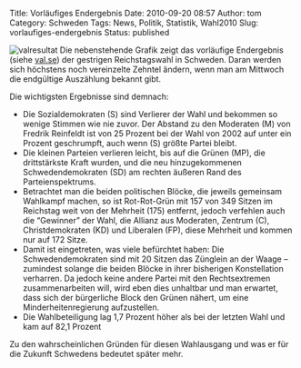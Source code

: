 Title: Vorläufiges Endergebnis
Date: 2010-09-20 08:57
Author: tom
Category: Schweden
Tags: News, Politik, Statistik, Wahl2010
Slug: vorlaufiges-endergebnis
Status: published

![valresultat](/pic/valresultat.png) Die nebenstehende Grafik
zeigt das vorläufige Endergebnis (siehe [val.se](http://www.val.se)) der
gestrigen Reichstagswahl in Schweden. Daran werden sich höchstens noch
vereinzelte Zehntel ändern, wenn man am Mittwoch die endgültige
Auszählung bekannt gibt.

Die wichtigsten Ergebnisse sind demnach:

-   Die Sozialdemokraten (S) sind Verlierer der Wahl und bekommen so
    wenige Stimmen wie nie zuvor. Der Abstand zu den Moderaten (M) von
    Fredrik Reinfeldt ist von 25 Prozent bei der Wahl von 2002 auf unter
    ein Prozent geschrumpft, auch wenn (S) größte Partei bleibt.
-   Die kleinen Parteien verlieren leicht, bis auf die Grünen (MP), die
    drittstärkste Kraft wurden, und die neu hinzugekommenen
    Schwedendemokraten (SD) am rechten äußeren Rand des
    Parteienspektrums.
-   Betrachtet man die beiden politischen Blöcke, die jeweils gemeinsam
    Wahlkampf machen, so ist Rot-Rot-Grün mit 157 von 349 Sitzen im
    Reichstag weit von der Mehrheit (175) entfernt, jedoch verfehlen
    auch die “Gewinner” der Wahl, die Allianz aus Moderaten, Zentrum
    (C), Christdemokraten (KD) und Liberalen (FP), diese Mehrheit und
    kommen nur auf 172 Sitze.
-   Damit ist eingetreten, was viele befürchtet haben: Die
    Schwedendemokraten sind mit 20 Sitzen das Zünglein an der Waage –
    zumindest solange die beiden Blöcke in ihrer bisherigen
    Konstellation verharren. Da jedoch keine andere Partei mit den
    Rechtsextremen zusammenarbeiten will, wird eben dies unhaltbar und
    man erwartet, dass sich der bürgerliche Block den Grünen nähert, um
    eine Minderheitenregierung aufzustellen.
-   Die Wahlbeteiligung lag 1,7 Prozent höher als bei der letzten Wahl
    und kam auf 82,1 Prozent

</p>
Zu den wahrscheinlichen Gründen für diesen Wahlausgang und was er für
die Zukunft Schwedens bedeutet später mehr.

